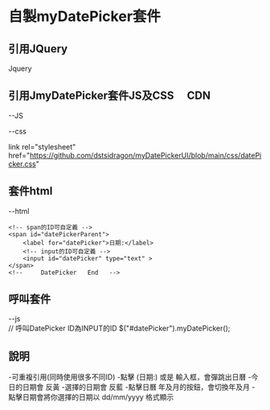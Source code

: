 # 自製myDatePicker套件

## 引用JQuery
   Jquery
<script src="https://code.jquery.com/jquery-1.12.4.min.js"
  integrity="sha256-ZosEbRLbNQzLpnKIkEdrPv7lOy9C27hHQ+Xp8a4MxAQ=" crossorigin="anonymous"></script>

## 引用JmyDatePicker套件JS及CSS　 CDN
--JS

<script src="https://github.com/dstsidragon/myDatePickerUI/blob/main/js/datePicker.js"></script>



--css

link rel="stylesheet" href="https://github.com/dstsidragon/myDatePickerUI/blob/main/css/datePicker.css"
 

## 套件html
--html
 <!--     DatePicker   Start   -->
    <!-- span的ID可自定義 -->
    <span id="datePickerParent">
        <label for="datePicker">日期:</label>
        <!-- input的ID可自定義 -->
        <input id="datePicker" type="text" >
    </span>
    <!--     DatePicker   End   -->

##  呼叫套件
--js  
 //  呼叫DatePicker  ID為INPUT的ID 
     $("#datePicker").myDatePicker();

## 說明
-可重複引用(同時使用很多不同ID)
-點擊 (日期:) 或是 輸入框，會彈跳出日曆
-今日的日期會  反黃
-選擇的日期會  反藍
-點擊日曆 年及月的按鈕，會切換年及月
-點擊日期會將你選擇的日期以 dd/mm/yyyy 格式顯示

